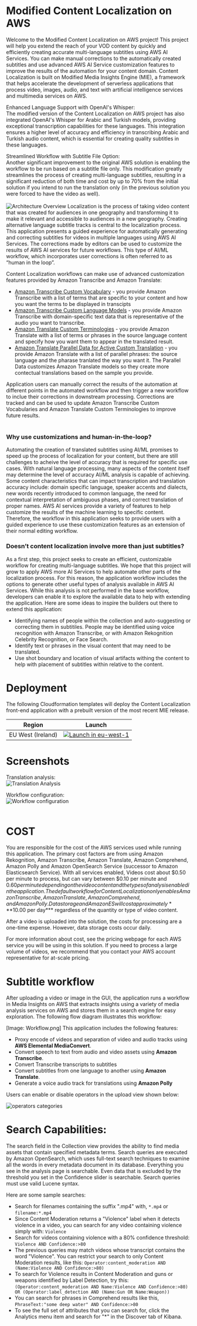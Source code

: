 # Modified Content Localization on AWS 

Welcome to the Modified Content Localization on AWS project! This project will help you extend the reach of your VOD content by quickly and efficiently creating accurate multi-language subtitles using AWS AI Services. You can make manual corrections to the automatically created subtitles and use advanced AWS AI Service customization features to improve the results of the automation for your content domain. Content Localization is built on Modified Media Insights Engine (MIE), a framework that helps accelerate the development of serverless applications that process video, images, audio, and text with artificial intelligence services and multimedia services on AWS.

Enhanced Language Support with OpenAI's Whisper: <br>
The modified version of the Content Localization on AWS project has also integrated OpenAI's Whisper for Arabic and Turkish models, providing exceptional transcription capabilities for these languages. This integration ensures a higher level of accuracy and efficiency in transcribing Arabic and Turkish audio content, which is essential for creating quality subtitles in these languages.

Streamlined Workflow with Subtitle File Option: <br>
Another significant improvement to the original AWS solution is enabling the workflow to be run based on a subtitle file only. This modification greatly streamlines the process of creating multi-language subtitles, resulting in a significant reduction of both time and cost by up to 70% from the initial solution if you intend to run the translation only (in the previous solution you were forced to have the video as well).
<br><br>
![Architecture Overview](doc/images/ContentLocalizationArchitectureOverview.png)
Localization is the process of taking video content that was created for audiences in one geography and transforming it to make it relevant and accessible to audiences in a new geography.  Creating alternative language subtitle tracks is central to the localization process.  This application presents a guided experience for automatically generating and correcting subtitles for videos in multiple languages using AWS AI Services.  The corrections made by editors can be used to customize the results of AWS AI services for future workflows.  This type of AI/ML workflow, which incorporates user corrections is often referred to as “human in the loop”.

Content Localization workflows can make use of advanced customization features provided by Amazon Transcribe and Amazon Translate:

* [Amazon Transcribe Custom Vocabulary](https://docs.aws.amazon.com/transcribe/latest/dg/how-vocabulary.html) - you provide Amazon Transcribe with a list of terms that are specific to your content and how you want the terms to be displayed in transcipts
* [Amazon Transcribe Custom Language Models](https://docs.aws.amazon.com/transcribe/latest/dg/custom-language-models.html) - you provide Amazon Transcribe with domain-specific text data that is representative of the audio you want to transcribe. 
* [Amazon Translate Custom Terminologies](https://docs.aws.amazon.com/translate/latest/dg/how-custom-terminology.html) - you provide Amazon Translate with a list of terms or phrases in the source language content and specify how you want them to appear in the translated result.
* [Amazon Translate Parallel Data for Active Custom Translation](https://docs.aws.amazon.com/translate/latest/dg/customizing-translations-parallel-data.html) - you provide Amazon Translate with a list of parallel phrases: the source language and the pharase tranlated the way you want it.  The Parallel Data customizes Amazon Translate models so they create more contectual translations based on the sample you provide.

Application users can manually correct the results of the automation at different points in the automated workflow and then trigger a new workflow to inclue their corrections in downstream processing.  Corrections are tracked and can be used to update Amazon Transcribe Custom Vocabularies and Amazon Translate Custom Terminologies to improve future results.  
<br>


### Why use customizations and human-in-the-loop?

Automating the creation of translated subtitles using AI/ML promises to speed up the process of localization for your content, but there are still challenges to acheive the level of accuracy that is required for specific use cases.  With natural language processing, many aspects of the content itself may determine the level of accuracy AI/ML analysis is capable of achieving.  Some content characteristics that can impact transcription and translation accuracy include: domain specific language, speaker accents and dialects, new words recently introduced to common language, the need for contextual interpretation of ambiguous phases, and correct translation of proper names.   AWS AI services provide a variety of features to help customize the results of the machine learning to specific content.   Therefore, the workflow in this application seeks to provide users with a guided experience to use these customization features as an extension of their normal editing workflow.

### Doesn’t content localization involve more than just subtitles?

As a first step, this project seeks to create an efficient, customizable workflow for creating multi-language subtitles.  We hope that this project will grow to apply AWS more AI Services to help automate other parts of the localization process.  For this reason, the application workflow includes the options to generate other useful types of analysis available in AWS AI Services.  While this analysis is not performed in the base workflow, developers can enable it to explore the available data to help with extending the application.  Here are some ideas to inspire the builders out there to extend this application:

* Identifying names of people within the collection and auto-suggesting or correcting them in subtitiles.  People may be identified using voice recognition with Amazon Transcribe, or with Amazon Rekognition Celebrity Recognition, or Face  Search.
* Identify text or phrases in the visual content that may need to be translated.
* Use shot boundary and location of visual artifacts withing the content to help with placement of subtitles within relative to the content.

# Deployment

The following Cloudformation templates will deploy the Content Localization front-end application with a prebuilt version of the most recent MIE release.

| Region            | Launch                                                                                                                                                                                                                     |
|-------------------|----------------------------------------------------------------------------------------------------------------------------------------------------------------------------------------------------------------------------|
| EU West (Ireland) | [![Launch in eu-west-1](doc/images/launch-stack.png)](https://zero-and-one-solutions-eu-west-1.s3.eu-west-1.amazonaws.com/content-localization-on-aws-modified/content-localization/v1.0/content-localization-on-aws.yaml) |

# Screenshots

Translation analysis: <br>
![Translation Analysis](doc/images/ig-view-subtitles.png) <br>

Workflow configuration: <br>
![Workflow configuration](doc/images/ig-upload-configure.png) <br><br>

# COST

You are responsible for the cost of the AWS services used while running this application. The primary cost factors are from using Amazon Rekognition, Amazon Transcribe, Amazon Translate, Amazon Comprehend, Amazon Polly and Amazon OpenSearch Service (successor to Amazon Elasticsearch Service). With all services enabled, Videos cost about $0.50 per minute to process, but can vary between $0.10 per minute and $0.60 per minute depending on the video content and the types of analysis enabled in the application.  The default workflow for Content Localization only enables Amazon Transcribe, Amazon Translate, Amazon Comprehend, and Amazon Polly.   Data storage and Amazon ES will cost approximately ***$10.00 per day*** regardless of the quantity or type of video content.

After a video is uploaded into the solution, the costs for processing are a one-time expense. However, data storage costs occur daily.

For more information about cost, see the pricing webpage for each AWS service you will be using in this solution. If you need to process a large volume of videos, we recommend that you contact your AWS account representative for at-scale pricing. 

# Subtitle workflow

After uploading a video or image in the GUI, the application runs a workflow in Media Insights on AWS that extracts insights using a variety of media analysis services on AWS and stores them in a search engine for easy exploration. The following flow diagram illustrates this workflow:

[Image: Workflow.png]
This application includes the following features:


* Proxy encode of videos and separation of video and audio tracks using **AWS Elemental MediaConvert**. 
* Convert speech to text from audio and video assets using **Amazon Transcribe**.
* Convert Transcribe transcripts to subtitles
* Convert subtitles from one language to another using **Amazon Translate**.
* Generate a voice audio track for translations using **Amazon Polly**

Users can enable or disable operators in the upload view shown below:

![operators categories](doc/images/ig-operator-categories.png)


# Search Capabilities:

The search field in the Collection view provides the ability to find media assets that contain specified metadata terms. Search queries are executed by Amazon OpenSearch, which uses full-text search techniques to examine all the words in every metadata document in its database. Everything you see in the analysis page is searchable. Even data that is excluded by the threshold you set in the Confidence slider is searchable. Search queries must use valid Lucene syntax.

Here are some sample searches:

* Search for filenames containing the suffix ".mp4" with, `*.mp4` or `filename:*.mp4`
* Since Content Moderation returns a "Violence" label when it detects violence in a video, you can search for any video containing violence simply with: `Violence`
* Search for videos containing violence with a 80% confidence threshold: `Violence AND Confidence:>80` 
* The previous queries may match videos whose transcript contains the word "Violence". You can restrict your search to only Content Moderation results, like this: `Operator:content_moderation AND (Name:Violence AND Confidence:>80)`
* To search for Violence results in Content Moderation and guns or weapons identified by Label Detection, try this: `(Operator:content_moderation AND Name:Violence AND Confidence:>80) OR (Operator:label_detection AND (Name:Gun OR Name:Weapon))`  
* You can search for phrases in Comprehend results like this, `PhraseText:"some deep water" AND Confidence:>80`
* To see the full set of attributes that you can search for, click the Analytics menu item and search for "*" in the Discover tab of Kibana.